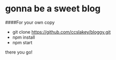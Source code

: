 # gonna be a sweet blog

####For your own copy

+ git clone https://github.com/ccslakey/bloggy.git
+ npm install
+ npm start

there you go!
